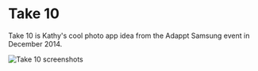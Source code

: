 Take 10
=======

Take 10 is Kathy's cool photo app idea from the Adappt Samsung event in December 2014.

![Take 10 screenshots](https://raw.githubusercontent.com/jkotchoff/take10/master/screenshots.jpg "Take 10 screenshots")
